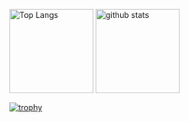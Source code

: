 <p align="left"> 
  <img alt="Top Langs" height="150px" src="https://github-readme-stats.vercel.app/api/top-langs/?username=toru-oizumi&layout=compact&theme=dark)" />
  <img alt="github stats" height="150px" src="https://github-readme-stats.vercel.app/api?username=toru-oizumi&theme=onedark&show_icons=true" />
</p>

[![trophy](https://github-profile-trophy.vercel.app/?username=toru-oizumi&theme=onedark&column=7)](https://github.com/ryo-ma/github-profile-trophy)
